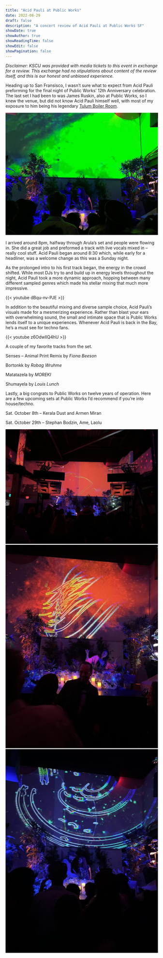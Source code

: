 ```yaml
---
title: "Acid Pauli at Public Works"
date: 2022-08-29
draft: false
description: "A concert review of Acid Pauli at Public Works SF"
showDate: true
showAuthor: true
showReadingTime: false
showEdit: false
showPagination: false
---
```


_Disclaimer: KSCU was provided with media tickets to this event in exchange for a review. This exchange had no stipulations about content of the review itself, and this is our honest and unbiased experience._

Heading up to San Fransisco, I wasn’t sure what to expect from Acid Pauli preforming for the final night of Public Works’ 12th Anniversary celebration. The last set I had been to was James Ruskin, also at Public Works, so I knew the venue, but did not know Acid Pauli himself well, with most of my exposure to him being his legendary [Tulum Boiler Room](https://youtu.be/EfZu4BCi644).

![Acid Pauli during a set change.](acid_pauli_set_change.jpg)

I arrived around 8pm, halfway through Arula’s set and people were flowing in. She did a great job and preformed a track with live vocals mixed in – really cool stuff. Acid Pauli began around 8:30 which, while early for a headliner, was a welcome change as this was a Sunday night.

As the prolonged intro to his first track began, the energy in the crowd shifted. While most DJs try to and build up in energy levels throughout the night, Acid Pauli took a more dynamic approach, hopping between many different sampled genres which made his stellar mixing that much more impressive.

{{< youtube dBqu-nv-PJE >}}

In addition to the beautiful mixing and diverse sample choice, Acid Pauli’s visuals made for a mesmerizing experience. Rather than blast your ears with overwhelming sound, the small and intimate space that is Public Works lends itself to a unique experiences. Whenever Acid Pauli is back in the Bay, he’s a must see for techno fans.

{{< youtube z6OdwIlQ4hU >}}

A couple of my favorite tracks from the set.

Senses – Animal Print Remix by _Fiona Beeson_

Bortonkk by _Robag Wruhme_

Matatazela by _MOREKI_

Shumayela by _Louis Lunch_

Lastly, a big congrats to Public Works on twelve years of operation. Here are a few upcoming sets at Public Works I’d recommend if you’re into house/techno.

Sat. October 8th – Kerala Dust and Armen Miran

Sat. October 29th – Stephan Bodzin, Ame, Laolu

![](public_works1.jpg)
![](public_works2.jpg)
![](public_works3.jpg)